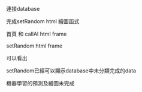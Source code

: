 連接database

完成setRandom html 繪圖函式


首頁 和 callAI html frame


setRandom html frame


可以看出

setRandom已經可以顯示database中未分類完成的data

機器學習的預測及繪圖未完成
